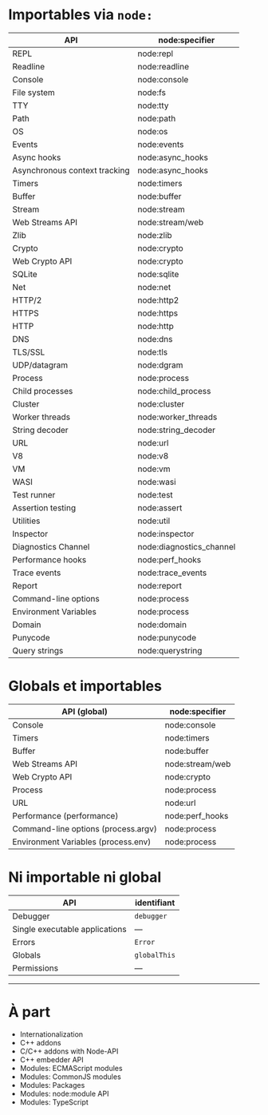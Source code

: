 # Importables via `node:`

| API                           | node\:specifier            |
| ----------------------------- | -------------------------- |
| REPL                          | node\:repl                 |
| Readline                      | node\:readline             |
| Console                       | node\:console              |
| File system                   | node\:fs                   |
| TTY                           | node\:tty                  |
| Path                          | node\:path                 |
| OS                            | node\:os                   |
| Events                        | node\:events               |
| Async hooks                   | node\:async\_hooks         |
| Asynchronous context tracking | node\:async\_hooks         |
| Timers                        | node\:timers               |
| Buffer                        | node\:buffer               |
| Stream                        | node\:stream               |
| Web Streams API               | node\:stream/web           |
| Zlib                          | node\:zlib                 |
| Crypto                        | node\:crypto               |
| Web Crypto API                | node\:crypto               |
| SQLite                        | node\:sqlite               |
| Net                           | node\:net                  |
| HTTP/2                        | node\:http2                |
| HTTPS                         | node\:https                |
| HTTP                          | node\:http                 |
| DNS                           | node\:dns                  |
| TLS/SSL                       | node\:tls                  |
| UDP/datagram                  | node\:dgram                |
| Process                       | node\:process              |
| Child processes               | node\:child\_process       |
| Cluster                       | node\:cluster              |
| Worker threads                | node\:worker\_threads      |
| String decoder                | node\:string\_decoder      |
| URL                           | node\:url                  |
| V8                            | node\:v8                   |
| VM                            | node\:vm                   |
| WASI                          | node\:wasi                 |
| Test runner                   | node\:test                 |
| Assertion testing             | node\:assert               |
| Utilities                     | node\:util                 |
| Inspector                     | node\:inspector            |
| Diagnostics Channel           | node\:diagnostics\_channel |
| Performance hooks             | node\:perf\_hooks          |
| Trace events                  | node\:trace\_events        |
| Report                        | node\:report               |
| Command-line options          | node\:process              |
| Environment Variables         | node\:process              |
| Domain                        | node\:domain               |
| Punycode                      | node\:punycode             |
| Query strings                 | node\:querystring          |

# Globals et importables

| API (global)                        | node\:specifier   |
| ----------------------------------- | ----------------- |
| Console                             | node\:console     |
| Timers                              | node\:timers      |
| Buffer                              | node\:buffer      |
| Web Streams API                     | node\:stream/web  |
| Web Crypto API                      | node\:crypto      |
| Process                             | node\:process     |
| URL                                 | node\:url         |
| Performance (performance)           | node\:perf\_hooks |
| Command-line options (process.argv) | node\:process     |
| Environment Variables (process.env) | node\:process     |

# Ni importable ni global

| API                            | identifiant  |
| ------------------------------ | ------------ |
| Debugger                       | `debugger`   |
| Single executable applications | —            |
| Errors                         | `Error`      |
| Globals                        | `globalThis` |
| Permissions                    | —            |

---

# À part

* Internationalization
* C++ addons
* C/C++ addons with Node-API
* C++ embedder API
* Modules: ECMAScript modules
* Modules: CommonJS modules
* Modules: Packages
* Modules: node\:module API
* Modules: TypeScript
